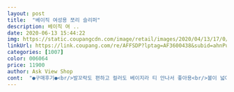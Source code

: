 ```yaml
---
layout: post 
title:  "베이직 여성용 쪼리 슬리퍼" 
description: 베이직 여 ..
date: 2020-06-13 15:44:22 
img: https://static.coupangcdn.com/image/retail/images/2020/04/13/17/0/9a58d71f-59dd-4dee-8a47-297a3d1836a6.jpg 
linkUrl: https://link.coupang.com/re/AFFSDP?lptag=AF3600438&subid=ahnPublicAsk&pageKey=1465397540&itemId=2520152378&vendorItemId=70513044617&traceid=V0-113-7946e947110d6bb8 
categories: [1007] 
color: 006064 
price: 11900 
author: Ask View Shop 
cont:  "●구매후기●<br/>발꼬락도 편하고 컬러도 베이지라 티 안나서 좋아용<br/>볼이 넓어 한치수 크게샀어도됬을꺼같아여ㅋㅋ<br/>생각보다편해요올여름엔 이것만신을듯해요ㅎㅎ<br/>진짜 말랑말랑 편해요<br/>" 
---
```

